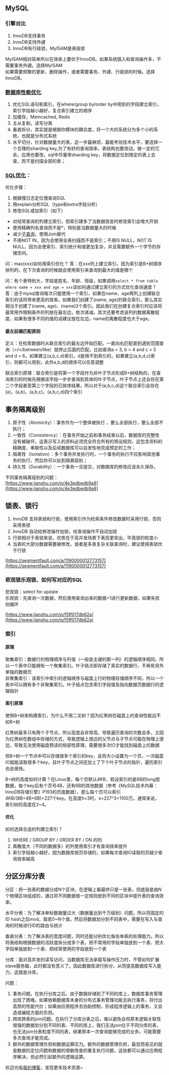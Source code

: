 
## MySQL
### 引擎对比
1. InnoDB支持事务
2. InnoDB支持外键
3. InnoDB有行级锁，MyISAM是表级锁

MyISAM相对简单所以在效率上要优于InnoDB。如果系统插入和查询操作多，不需要事务外键。选择MyISAM  
如果需要频繁的更新、删除操作，或者需要事务、外键、行级锁的时候。选择InnoDB。

### [数据库性能优化](https://www.zhihu.com/question/19719997)
1. 优化SQL语句和索引，在where/group by/order by中用到的字段建立索引，索引字段越小越好，复合索引建立的顺序
2. 加缓存，Memcached, Redis
3. 主从复制，读写分离
4. 垂直拆分，其实就是根据你模块的耦合度，将一个大的系统分为多个小的系统，也就是分布式系统
5. 水平切分，针对数据量大的表，这一步最麻烦，最能考验技术水平，要选择一个合理的sharding key,为了有好的查询效率，表结构也要改动，做一定的冗余，应用也要改，sql中尽量带sharding key，将数据定位到限定的表上去查，而不是扫描全部的表；

### [SQL优化](https://www.imooc.com/video/3711)：
优化步骤：

1. 根据慢日志定位慢查询SQL
2. 用explain分析SQL（type和extra字段分析）
3. 修改SQL或加索引（如下）

* 对经常查询的列建立索引，但索引建多了当数据改变时修改索引会增大开销
* 使用精确列名查询而不是*，特别是当数据量大的时候
* 减少[子查询](http://www.cnblogs.com/zhengyun_ustc/p/slowquery3.html)，使用Join替代
* 不用NOT IN，因为会使用全表扫描而不是索引；不用IS NULL，NOT IS NULL，因为会使索引、索引统计和值更加复杂，并且需要额外一个字节的存储空间。

问：max(xxx)如何用索引优化？
答：在xxx列上建立索引，因为索引是B+树顺序排列的，在下次查询的时候就会使用索引来查询到最大的值是哪个

问：有个表特别大，字段是姓名、年龄、班级，如果调用`select * from table where name = xxx and age = xxx`该如何通过建立索引的方式优化查询速度？  
答：由于mysql查询每次只能使用一个索引，如果在name、age两列上创建联合索引的话将带来更高的效率。如果我们创建了(name, age)的联合索引，那么其实相当于创建了(name, age)、(name)2个索引。因此我们在创建复合索引时应该将最常用作限制条件的列放在最左边，依次递减。其次还要考虑该列的数据离散程度，如果有很多不同的值的话建议放在左边，name的离散程度也大于age。

#### 最左前缀匹配原则
定义：在检索数据时从联合索引的最左边开始匹配。一直向右匹配直到遇到范围查询（>/</between/like）就停止后面的匹配。比如查询a = 3, b = 4 and c > 5 and d = 6，如果建立(a,b,c,d)索引，d是用不到索引的，如果建立(a,b,d,c)索引，则都可以用到，此外a,b,d的顺序可以任意调整

联合索引原理：联合索引是将第一个字段作为非叶子节点形成B+树结构的，在查询索引的时候先根据该字段一步步查询到具体的叶子节点，叶子节点上还会存在第二个字段甚至第三个字段的已排序结果。所以对于(a,b,c,d)这个联合索引会存在(a)，(a,b)，(a,b,c)，(a,b,c,d)四个索引

## 事务隔离级别
1. 原子性（Atomicity）：事务作为一个整体被执行 ，要么全部执行，要么全部不执行；
2. 一致性（Consistency）：在事务开始之前和事务结束以后，数据库的完整性没有被破坏。这表示写入的资料必须完全符合所有的预设规则，这包含资料的精确度、串联性以及后续数据库可以自发性地完成预定的工作；
3. 隔离性（Isolation）：多个事务并发执行时，一个事务的执行不应影响其他事务的执行，然后你可以扯到隔离级别；
4. 持久性（Durability）：一个事务一旦提交，对数据库的修改应该永久保存。

不同事务隔离级别的问题：  
[https://www.jianshu.com/p/4e3edbedb9a8](https://www.jianshu.com/p/4e3edbedb9a8)

## 锁表、锁行
1. InnoDB 支持表锁和行锁，使用索引作为检索条件修改数据时采用行锁，否则采用表锁
2. InnoDB 自动给修改操作加锁，给查询操作不自动加锁
3. 行锁相对于表锁来说，优势在于高并发场景下表现更突出，毕竟锁的粒度小
4. 当表的大部分数据需要被修改，或者是多表复杂关联查询时，建议使用表锁优于行锁

[https://segmentfault.com/a/1190000012773157](https://segmentfault.com/a/1190000012773157)

### 悲观锁乐观锁、如何写对应的SQL
悲观锁：select for update  
乐观锁：先查询一次数据，然后使用查询出来的数据+1进行更新数据，如果失败则循环  

[https://www.jianshu.com/p/f5ff017db62a](https://www.jianshu.com/p/f5ff017db62a)

### 索引
#### 原理
聚集索引：数据行的物理顺序与列值（一般是主键的那一列）的逻辑顺序相同，所以一个表中只能拥有一个聚集索引。叶子结点即存储了真实的数据行，不再有另外单独的数据页  
非聚集索引：该索引中索引的逻辑顺序与磁盘上行的物理存储顺序不同，所以一个表中可以拥有多个非聚集索引。叶子结点包含索引字段值及指向数据页数据行的逻辑指针  

#### 索引原理
使用B+树来构建索引，为什么不用二叉树？因为红黑树在磁盘上的查询性能远不如B+树

红黑树最多只有两个子节点，所以高度会非常高，导致遍历查询的次数会多，又因为红黑树在数组中存储的方式，导致逻辑上很近的父节点与子节点可能在物理上很远，导致无法使用磁盘预读的局部性原理，需要很多次IO才能找到磁盘上的数据

但B+树一个节点中可以存储很多个索引的key，且将大小设置为一个页，一次磁盘IO就能读取很多个key，且叶子节点之间还加上了下个叶子节点的指针，遍历索引也会很快。

B+树的高度如何计算？在Linux里，每个页默认4KB，假设索引的是8B的long型数据，每个key后有个页号4B，还有6B的其他数据（参考《MySQL技术内幕：InnoDB存储引擎》P193的页面数据），那么每个页可以索引4KB/(8B+4B+6B)=227个key。在高度h=3时，s=227^3=1100万。通常来说，索引树的高度在2~4。

#### 优化
如何选择合适的列建立索引？

1. WHERE / GROUP BY / ORDER BY / ON 的列
2. 离散度大（不同的数据多）的列使用索引才有查询效率提升
3. 索引字段越小越好，因为数据库按页存储的，如果每次查询IO读取的页越少查询效率越高

## 分区分库分表
分区：把一张表的数据分成N个区块，在逻辑上看最终只是一张表，但底层是由N个物理区块组成的，通过将不同数据按一定规则放到不同的区块中提升表的查询效率。

水平分表：为了解决单标数据量过大（数据量达到千万级别）问题。所以将固定的ID hash之后mod，取若0~N个值，然后将数据划分到不同表中，需要在写入与查询的时候进行ID的路由与统计

垂直分表：为了解决表的宽度问题，同时还能分别优化每张单表的处理能力。所以将表结构根据数据的活跃度拆分成多个表，把不常用的字段单独放到一个表、把大字段单独放到一个表、把经常使用的字段放到一个表

分库：面对高并发的读写访问，当数据库无法承载写操作压力时，不管如何扩展slave服务器，此时都没有意义了。因此数据库进行拆分，从而提高数据库写入能力，这就是分库。

问题：

1. 事务问题。在执行分库之后，由于数据存储到了不同的库上，数据库事务管理出现了困难。如果依赖数据库本身的分布式事务管理功能去执行事务，将付出高昂的性能代价；如果由应用程序去协助控制，形成程序逻辑上的事务，又会造成编程方面的负担。
2. 跨库跨表的join问题。在执行了分库分表之后，难以避免会将原本逻辑关联性很强的数据划分到不同的表、不同的库上，我们无法join位于不同分库的表，也无法join分表粒度不同的表，结果原本一次查询能够完成的业务，可能需要多次查询才能完成。
3. 额外的数据管理负担和数据运算压力。额外的数据管理负担，最显而易见的就是数据的定位问题和数据的增删改查的重复执行问题，这些都可以通过应用程序解决，但必然引起额外的逻辑运算。

欢迎光临[我的博客](http://www.wangtianyi.top/?utm_source=github&utm_medium=github)，发现更多技术资源~
